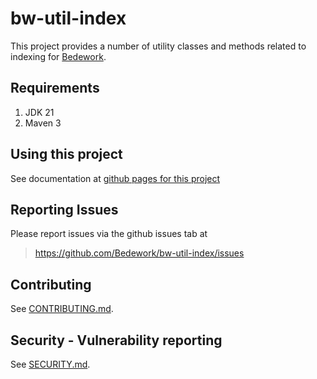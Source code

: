 # bw-util-index

This project provides a number of utility classes and methods related to indexing for
[Bedework](https://www.apereo.org/projects/bedework).

## Requirements

1. JDK 21
2. Maven 3

## Using this project
See documentation at [github pages for this project](https://bedework.github.io/bw-util-index/)

## Reporting Issues
Please report issues via the github issues tab at
> https://github.com/Bedework/bw-util-index/issues

## Contributing
See [CONTRIBUTING.md](CONTRIBUTING.md).

## Security - Vulnerability reporting
See [SECURITY.md](SECURITY.md).

